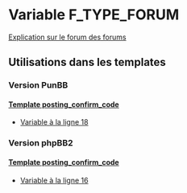 # Variable F_TYPE_FORUM
[Explication sur le forum des forums](http://forum.forumactif.com/t294113-listing-des-variables#F_TYPE_FORUM)
## Utilisations dans les templates
### Version PunBB
#### [Template posting_confirm_code](punbb/posting_confirm_code.md)
* [Variable à la ligne 18](../punbb/posting_confirm_code.tpl#L18)
### Version phpBB2
#### [Template posting_confirm_code](subsilver/posting_confirm_code.md)
* [Variable à la ligne 16](../subsilver/posting_confirm_code.tpl#L16)